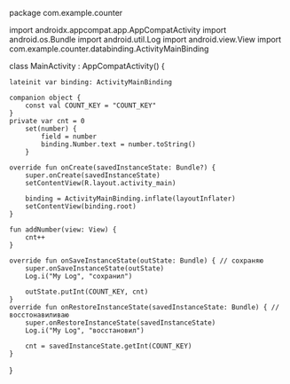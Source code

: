 package com.example.counter

import androidx.appcompat.app.AppCompatActivity
import android.os.Bundle
import android.util.Log
import android.view.View
import com.example.counter.databinding.ActivityMainBinding

class MainActivity : AppCompatActivity() {

    lateinit var binding: ActivityMainBinding

    companion object {
        const val COUNT_KEY = "COUNT_KEY"
    }
    private var cnt = 0
        set(number) {
            field = number
            binding.Number.text = number.toString()
        }

    override fun onCreate(savedInstanceState: Bundle?) {
        super.onCreate(savedInstanceState)
        setContentView(R.layout.activity_main)

        binding = ActivityMainBinding.inflate(layoutInflater)
        setContentView(binding.root)
    }

    fun addNumber(view: View) {
        cnt++
    }
    
    override fun onSaveInstanceState(outState: Bundle) { // сохраняю
        super.onSaveInstanceState(outState)
        Log.i("My Log", "сохранил")

        outState.putInt(COUNT_KEY, cnt)
    }
    override fun onRestoreInstanceState(savedInstanceState: Bundle) { // восстонавиливаю
        super.onRestoreInstanceState(savedInstanceState)
        Log.i("My Log", "восстановил")

        cnt = savedInstanceState.getInt(COUNT_KEY)
    }
}
